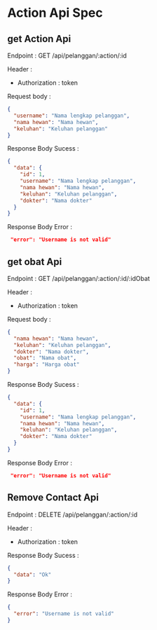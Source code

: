 # Action Api Spec

## get Action Api

Endpoint : GET /api/pelanggan/:action/:id

Header :

- Authorization : token

Request body :

```json
{
  "username": "Nama lengkap pelanggan",
  "nama hewan": "Nama hewan",
  "keluhan": "Keluhan pelanggan"
}
```

Response Body Sucess :

```json
{
  "data": {
    "id": 1,
    "username": "Nama lengkap pelanggan",
    "nama hewan": "Nama hewan",
    "keluhan": "Keluhan pelanggan",
    "dokter": "Nama dokter"
  }
}
```

Response Body Error :

```json
 "error": "Username is not valid"
```

## get obat Api

Endpoint : GET /api/pelanggan/:action/:id/:idObat

Header :

- Authorization : token

Request body :

```json
{
  "nama hewan": "Nama hewan",
  "keluhan": "Keluhan pelanggan",
  "dokter": "Nama dokter",
  "obat": "Nama obat",
  "harga": "Harga obat"
}
```

Response Body Sucess :

```json
{
  "data": {
    "id": 1,
    "username": "Nama lengkap pelanggan",
    "nama hewan": "Nama hewan",
    "keluhan": "Keluhan pelanggan",
    "dokter": "Nama dokter"
  }
}
```

Response Body Error :

```json
 "error": "Username is not valid"
```

## Remove Contact Api

Endpoint : DELETE /api/pelanggan/:action/:id

Header :

- Authorization : token

Response Body Sucess :

```json
{
  "data": "Ok"
}
```

Response Body Error :

```json
{
  "error": "Username is not valid"
}
```
